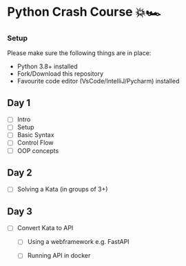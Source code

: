 # Python Crash Course 💥🏎️

### Setup

Please make sure the following things are in place:

- Python 3.8+ installed
- Fork/Download this repository
- Favourite code editor (VsCode/IntelliJ/Pycharm) installed


## Day 1
- [ ] Intro
- [ ] Setup
- [ ] Basic Syntax
- [ ] Control Flow
- [ ] OOP concepts

## Day 2
- [ ] Solving a Kata (in groups of 3+)

## Day 3
- [ ] Convert Kata to API
  - [ ] Using a webframework e.g. FastAPI
  - [ ] Running API in docker


